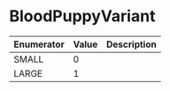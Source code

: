 # BloodPuppyVariant

| Enumerator | Value | Description |
| ---------- | ----- | ----------- |
| SMALL      | 0     |             |
| LARGE      | 1     |             |
